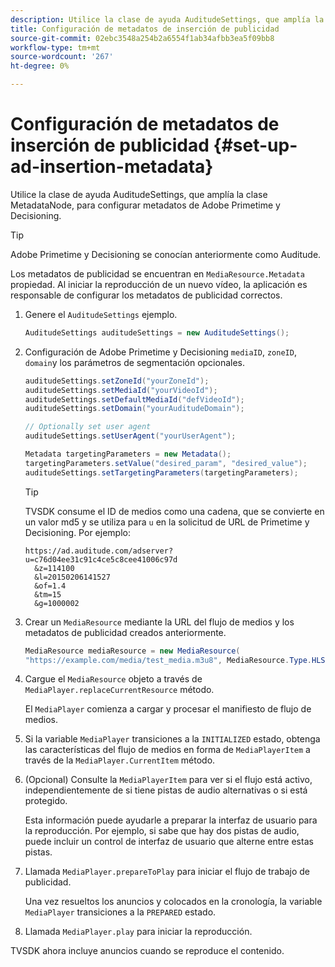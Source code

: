 ```yaml
---
description: Utilice la clase de ayuda AuditudeSettings, que amplía la clase MetadataNode, para configurar metadatos de Adobe Primetime y Decisioning.
title: Configuración de metadatos de inserción de publicidad
source-git-commit: 02ebc3548a254b2a6554f1ab34afbb3ea5f09bb8
workflow-type: tm+mt
source-wordcount: '267'
ht-degree: 0%

---
```


# Configuración de metadatos de inserción de publicidad {#set-up-ad-insertion-metadata}

Utilice la clase de ayuda AuditudeSettings, que amplía la clase MetadataNode, para configurar metadatos de Adobe Primetime y Decisioning.

>[!TIP]
>
>Adobe Primetime y Decisioning se conocían anteriormente como Auditude.

Los metadatos de publicidad se encuentran en `MediaResource.Metadata` propiedad. Al iniciar la reproducción de un nuevo vídeo, la aplicación es responsable de configurar los metadatos de publicidad correctos.

1. Genere el `AuditudeSettings` ejemplo.

   ```java
   AuditudeSettings auditudeSettings = new AuditudeSettings();
   ```

1. Configuración de Adobe Primetime y Decisioning `mediaID`, `zoneID`, `domain`y los parámetros de segmentación opcionales.

   ```java
   auditudeSettings.setZoneId("yourZoneId"); 
   auditudeSettings.setMediaId("yourVideoId"); 
   auditudeSettings.setDefaultMediaId("defVideoId"); 
   auditudeSettings.setDomain("yourAuditudeDomain"); 
   
   // Optionally set user agent  
   auditudeSettings.setUserAgent("yourUserAgent"); 
   
   Metadata targetingParameters = new Metadata(); 
   targetingParameters.setValue("desired_param", "desired_value"); 
   auditudeSettings.setTargetingParameters(targetingParameters);
   ```

   >[!TIP]
   >
   >TVSDK consume el ID de medios como una cadena, que se convierte en un valor md5 y se utiliza para `u` en la solicitud de URL de Primetime y Decisioning. Por ejemplo:
   >
   >```
   >https://ad.auditude.com/adserver?
   >u=c76d04ee31c91c4ce5c8cee41006c97d
   >   &z=114100 
   >   &l=20150206141527 
   >   &of=1.4 
   >   &tm=15 
   >   &g=1000002
   >```

1. Crear un `MediaResource` mediante la URL del flujo de medios y los metadatos de publicidad creados anteriormente.

   ```java
   MediaResource mediaResource = new MediaResource( 
   "https://example.com/media/test_media.m3u8", MediaResource.Type.HLS, Metadata);
   ```

1. Cargue el `MediaResource` objeto a través de `MediaPlayer.replaceCurrentResource` método.

   El `MediaPlayer` comienza a cargar y procesar el manifiesto de flujo de medios.

1. Si la variable `MediaPlayer` transiciones a la `INITIALIZED` estado, obtenga las características del flujo de medios en forma de `MediaPlayerItem` a través de la `MediaPlayer.CurrentItem` método.
1. (Opcional) Consulte la `MediaPlayerItem` para ver si el flujo está activo, independientemente de si tiene pistas de audio alternativas o si está protegido.

   Esta información puede ayudarle a preparar la interfaz de usuario para la reproducción. Por ejemplo, si sabe que hay dos pistas de audio, puede incluir un control de interfaz de usuario que alterne entre estas pistas.

1. Llamada `MediaPlayer.prepareToPlay` para iniciar el flujo de trabajo de publicidad.

   Una vez resueltos los anuncios y colocados en la cronología, la variable `MediaPlayer` transiciones a la `PREPARED` estado.
1. Llamada `MediaPlayer.play` para iniciar la reproducción.

TVSDK ahora incluye anuncios cuando se reproduce el contenido.
